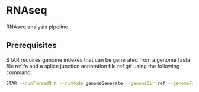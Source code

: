 # RNAseq
RNAseq analysis pipeline

## Prerequisites
STAR requires genome indexes that can be generated from a genome fasta file ref.fa and a splice junction annotation file ref.gtf using the following command:

```bash
STAR --runThreadN n --runMode genomeGenerate --genomeDir ref --genomeFastaFiles ref.fa --sjdbGTFfile ref.gtf --sjdbOverhang 99
```
